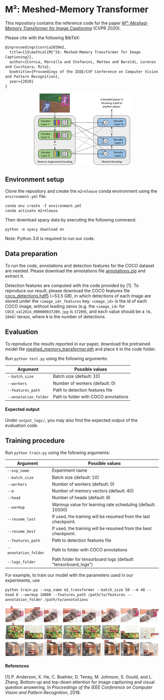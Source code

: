 # M²: Meshed-Memory Transformer
This repository contains the reference code for the paper _[M²: Meshed-Memory Transformer for Image Captioning](https://arxiv.org/abs/1912.08226)_ (CVPR 2020).

Please cite with the following BibTeX:

```
@inproceedings{cornia2020m2,
  title={{$\mathcal{M}^2$: Meshed-Memory Transformer for Image Captioning}},
  author={Cornia, Marcella and Stefanini, Matteo and Baraldi, Lorenzo and Cucchiara, Rita},
  booktitle={Proceedings of the IEEE/CVF Conference on Computer Vision and Pattern Recognition},
  year={2020}
}
```
<p align="center">
  <img src="images/m2.png" alt="Meshed-Memory Transformer" width="320"/>
</p>

## Environment setup
Clone the repository and create the `m2release` conda environment using the `environment.yml` file:
```
conda env create -f environment.yml
conda activate m2release
```

Then download spacy data by executing the following command:
```
python -m spacy download en
```

Note: Python 3.6 is required to run our code. 


## Data preparation
To run the code, annotations and detection features for the COCO dataset are needed. Please download the annotations file [annotations.zip](https://drive.google.com/file/d/1i8mqKFKhqvBr8kEp3DbIh9-9UNAfKGmE/view?usp=sharing) and extract it.

Detection features are computed with the code provided by [1]. To reproduce our result, please download the COCO features file [coco_detections.hdf5](https://drive.google.com/open?id=1MV6dSnqViQfyvgyHrmAT_lLpFbkzp3mx) (~53.5 GB), in which detections of each image are stored under the `<image_id>_features` key. `<image_id>` is the id of each COCO image, without leading zeros (e.g. the `<image_id>` for `COCO_val2014_000000037209.jpg` is `37209`), and each value should be a `(N, 2048)` tensor, where `N` is the number of detections. 


## Evaluation
To reproduce the results reported in our paper, download the pretrained model file [meshed_memory_transformer.pth](https://drive.google.com/file/d/1naUSnVqXSMIdoiNz_fjqKwh9tXF7x8Nx/view?usp=sharing) and place it in the code folder.

Run `python test.py` using the following arguments:

| Argument | Possible values |
|------|------|
| `--batch_size` | Batch size (default: 10) |
| `--workers` | Number of workers (default: 0) |
| `--features_path` | Path to detection features file |
| `--annotation_folder` | Path to folder with COCO annotations |

#### Expected output
Under `output_logs/`, you may also find the expected output of the evaluation code.


## Training procedure
Run `python train.py` using the following arguments:

| Argument | Possible values |
|------|------|
| `--exp_name` | Experiment name|
| `--batch_size` | Batch size (default: 10) |
| `--workers` | Number of workers (default: 0) |
| `--m` | Number of memory vectors (default: 40) |
| `--head` | Number of heads (default: 8) |
| `--warmup` | Warmup value for learning rate scheduling (default: 10000) |
| `--resume_last` | If used, the training will be resumed from the last checkpoint. |
| `--resume_best` | If used, the training will be resumed from the best checkpoint. |
| `--features_path` | Path to detection features file |
| `--annotation_folder` | Path to folder with COCO annotations |
| `--logs_folder` | Path folder for tensorboard logs (default: "tensorboard_logs")|

For example, to train our model with the parameters used in our experiments, use
```
python train.py --exp_name m2_transformer --batch_size 50 --m 40 --head 8 --warmup 10000 --features_path /path/to/features --annotation_folder /path/to/annotations
```

<p align="center">
  <img src="images/results.png" alt="Sample Results" width="850"/>
</p>

#### References
[1] P. Anderson, X. He, C. Buehler, D. Teney, M. Johnson, S. Gould, and L. Zhang. Bottom-up and top-down attention for image captioning and visual question answering. In _Proceedings of the IEEE Conference on Computer Vision and Pattern Recognition_, 2018.
